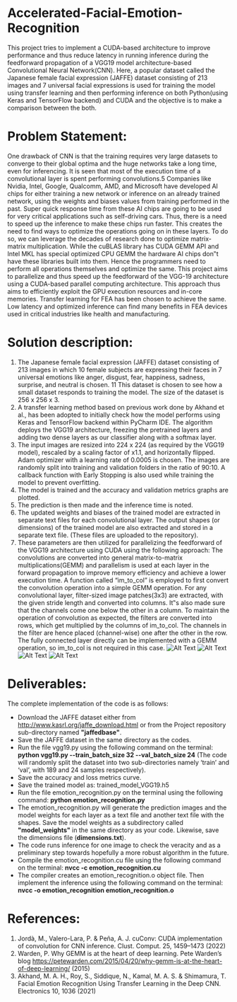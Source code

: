 # Accelerated-Facial-Emotion-Recognition
This project tries to implement a CUDA-based architecture to improve performance and thus reduce 
latency in running inference during the feedforward propagation of a VGG19 model architecture-based 
Convolutional Neural Network(CNN). Here, a popular dataset called the Japanese female facial 
expression (JAFFE) dataset consisting of 213 images and 7 universal facial expressions is used for 
training the model using transfer learning and then performing inference on both Python(using Keras 
and TensorFlow backend) and CUDA and the objective is to make a comparison between the both.

# Problem Statement:
One drawback of CNN is that the training requires very large datasets to converge  to their global optima and the huge networks take a long time, even for inferencing. It is seen that most of the execution time of a convolutional layer is spent performing convolutions.5 Companies like Nvidia, Intel, Google, Qualcomm, AMD, and Microsoft have developed AI chips for either training a new network or inference on an already trained network, using the weights and biases values from training performed in the past. Super quick response time from these AI chips are going to be used for very critical applications such as self-driving cars. Thus, there is a need to speed up the inference to make these chips run faster. This creates the need to find ways to optimize the operations going on in these layers. To do so, we can leverage the decades of research done to optimize matrix-matrix multiplication. While the cuBLAS library has CUDA GEMM API and Intel MKL has special optimized CPU GEMM the hardware AI chips don‟t have these libraries built into them. Hence the programmers need to perform all operations themselves and optimize the same.
This project aims to parallelize and thus speed up the feedforward of the VGG-19 architecture using a CUDA-based parallel computing architecture. This approach thus aims to efficiently exploit the GPU execution resources and in-core memories. Transfer learning for FEA has been chosen to achieve the same. Low latency and optimized inference can find many benefits in FEA devices used in critical industries like health and manufacturing. 

# Solution description:
1. The Japanese female facial expression (JAFFE) dataset consisting of 213 images in which 10 female subjects are expressing their faces in 7 universal emotions like anger, disgust, fear, happiness, sadness, surprise, and neutral is chosen. 11 This dataset is chosen to see how a small dataset responds to training the model. The size of the dataset is 256 x 256 x 3. 
2. A transfer learning method based on previous work done by Akhand et al., has been adopted to initially check how the model performs using Keras and TensorFlow backend 
within PyCharm IDE. The algorithm deploys the VGG19 architecture, freezing the pretrained layers and adding two dense layers as our classifier along with a softmax layer.
3. The input images are resized into 224 x 224 (as required by the VGG19 model), rescaled by a scaling factor of x1.1, and horizontally flipped. Adam optimizer with a learning rate of 0.0005 is chosen. The images are randomly split into training and validation folders in the ratio of 90:10. A callback function with Early Stopping is also used while training the model to prevent overfitting.
4. The model is trained and the accuracy and validation metrics graphs are plotted.
5. The prediction is then made and the inference time is noted.
6. The updated weights and biases of the trained model are extracted in separate text files for each convolutional layer. The output shapes (or dimensions) of the trained model are also extracted and stored in a separate text file. (These files are uploaded to the repository). 
7.  These parameters are then utilized for parallelizing the feedforward of the VGG19 architecture using CUDA using the following approach:
The convolutions are converted into general matrix-to-matrix multiplications(GEMM) and parallelism is used at each layer in the forward propagation to improve memory efficiency and achieve a lower execution time. A function called “im_to_col” is employed to first convert the convolution operation into a simple GEMM operation. For any convolutional layer, filter-sized image patches(3x3) are extracted, with the given stride length and converted into columns. It‟s also made sure that the channels come one below the other in a column. To maintain the operation of convolution as expected, the filters are converted into rows, which get multiplied by the columns of im_to_col. The channels in the filter are hence placed (channel-wise) one after the other in the row. The fully connected layer directly can be implemented with a GEMM operation, so im_to_col is not required in this case.
![Alt Text](https://petewarden.files.wordpress.com/2015/04/kernelview.png)
![Alt Text](https://petewarden.files.wordpress.com/2015/04/patches1.png)
![Alt Text](https://petewarden.files.wordpress.com/2015/04/im2col_corrected.png)
![Alt Text](https://petewarden.files.wordpress.com/2015/04/im2colmult_corrected1.png)
# Deliverables:
The complete implementation of the code is as follows:
- Download the JAFFE dataset either from http://www.kasrl.org/jaffe_download.html or from the Project repository sub-directory named **"jaffedbase"**.
- Save the JAFFE dataset in the same directory as the codes.
- Run the file vgg19.py using the following command on the terminal:
**python vgg19.py --train_batch_size 32 --val_batch_size 24**
(The code will randomly split the dataset into two sub-directories namely ‘train’ and ‘val’, with 
189 and 24 samples respectively).
- Save the accuracy and loss metrics curve.
- Save the trained model as: trained_model_VGG19.h5
- Run the file emotion_recognition.py on the terminal using the following command:
**python emotion_recognition.py**
- The emotion_recognition.py will generate the prediction images and the model weights for each layer as a text file and another text file with the shapes. Save the model weights as a subdirectory called **"model_weights"** in the same directory as your code. Likewise, save the dimensions file (**dimensions.txt**). 
- The code runs inference for one image to check the veracity and as a preliminary step towards hopefully a more robust algorithm in the future.
- Compile the emotion_recognition.cu file using the following command on the terminal:
**nvcc -c emotion_recognition.cu**
- The compiler creates an emotion_recognition.o object file. Then implement the inference using the following command on the terminal:
**nvcc -o emotion_recognition emotion_recognition.o**

# References:
1. Jordà, M., Valero-Lara, P. & Peña, A. J. cuConv: CUDA implementation of convolution for CNN inference. Clust. Comput. 25, 1459–1473 (2022)
2. Warden, P. Why GEMM is at the heart of deep learning. Pete Warden’s blog
https://petewarden.com/2015/04/20/why-gemm-is-at-the-heart-of-deep-learning/ (2015)
3. Akhand, M. A. H., Roy, S., Siddique, N., Kamal, M. A. S. & Shimamura, T. Facial Emotion Recognition Using Transfer Learning in the Deep CNN. Electronics 10, 1036 (2021)


